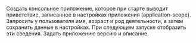 ﻿Создать консольное приложение, которое при старте выводит приветствие,
записанное в настройках приложения (application-scope). Запросить у пользователя имя,
возраст и род деятельности, а затем сохранить данные в настройках. При следующем запуске отобразить эти сведения.
Задать приложению версию и описание.
